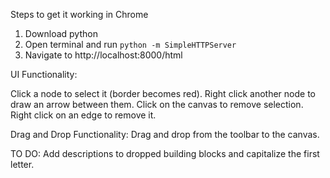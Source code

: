Steps to get it working in Chrome
1. Download python
2. Open terminal and run `python -m SimpleHTTPServer`
3. Navigate to http://localhost:8000/html

UI Functionality:

Click a node to select it (border becomes red).
Right click another node to draw an arrow between them.
Click on the canvas to remove selection.
Right click on an edge to remove it.

Drag and Drop Functionality:
Drag and drop from the toolbar to the canvas.

TO DO:
Add descriptions to dropped building blocks and capitalize the first letter.
